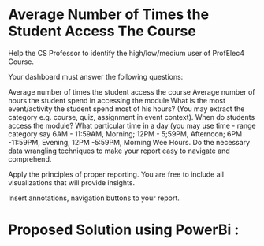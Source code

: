 # Average Number of Times the Student Access The Course

Help the CS Professor to identify the high/low/medium user of ProfElec4 Course.

Your dashboard must answer the following questions:

Average number of times the student access the course
Average number of hours the student spend in accessing the module
What is the most event/activity the student spend most of his hours? (You may extract the category e.g. course, quiz, assignment in event context).
When do students access the module?  What particular time in a day (you may use time - range category say 6AM - 11:59AM, Morning; 12PM - 5;59PM, Afternoon; 6PM -11:59PM, Evening; 12PM -5:59PM, Morning Wee Hours.
Do the necessary data wrangling techniques to make your report easy to navigate and comprehend.

Apply the principles of proper reporting.  You are free to include all visualizations that will provide insights.

Insert annotations, navigation buttons to your report.

# Proposed Solution using PowerBi :

